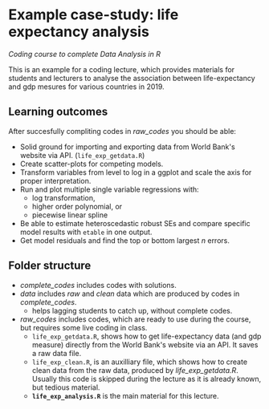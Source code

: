 # Example case-study: life expectancy analysis
*Coding course to complete Data Analysis in R*

This is an example for a coding lecture, which provides materials for students and lecturers to analyse the association between life-expectancy and gdp mesures for various countries in 2019.

## Learning outcomes
After succesfully compliting codes in *raw_codes* you should be able:
  - Solid ground for importing and exporting data from World Bank's website via API. (`life_exp_getdata.R`)
  - Create scatter-plots for competing models.
  - Transform variables from level to log in a ggplot and scale the axis for proper interpretation.
  - Run and plot multiple single variable regressions with:
    - log transformation,
    - higher order polynomial, or
    - piecewise linear spline
  - Be able to estimate heteroscedastic robust SEs and compare specific model results with `etable` in one output.
  - Get model residuals and find the top or bottom largest *n* errors. 

## Folder structure
  - *complete_codes* includes codes with solutions.
  - *data* includes *raw* and *clean* data which are produced by codes in *complete_codes*.
    - helps lagging students to catch up, without complete codes.
  - *raw_codes* includes codes, which are ready to use during the course, but requires some live coding in class.
    - `life_exp_getdata.R`, shows how to get life-expectancy data (and gdp measure) directly from the World Bank's website via an API. It saves a raw data file.
    - `life_exp_clean.R`, is an auxilliary file, which shows how to create clean data from the raw data, produced by *life_exp_getdata.R*. Usually this code is skipped during the lecture as it is already known, but tedious material.
    - **`life_exp_analysis.R`** is the main material for this lecture. 


